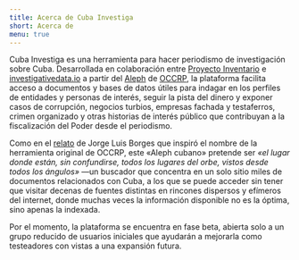 ```yaml
---
title: Acerca de Cuba Investiga
short: Acerca de
menu: true
---
```


Cuba Investiga es una herramienta para hacer periodismo de investigación sobre Cuba. Desarrollada en colaboración entre [Proyecto Inventario](https://proyectoinventario.org/) e [investigativedata.io](https://investigativedata.io/) a partir del [Aleph](https://aleph.occrp.org/pages/about) de [OCCRP](https://www.occrp.org/en/about-us), la plataforma facilita acceso a documentos y bases de datos útiles para indagar en los perfiles de entidades y personas de interés, seguir la pista del dinero y exponer casos de corrupción, negocios turbios, empresas fachada y testaferros, crimen organizado y otras historias de interés público que contribuyan a la fiscalización del Poder desde el periodismo.

Como en el [relato](https://es.wikipedia.org/wiki/El_Aleph_(cuento)) de Jorge Luis Borges que inspiró el nombre de la herramienta original de OCCRP, este «Aleph cubano» pretende ser *«el lugar donde están, sin confundirse, todos los lugares del orbe, vistos desde todos los ángulos»* —un buscador que concentra en un solo sitio miles de documentos relacionados con Cuba, a los que se puede acceder sin tener que visitar decenas de fuentes distintas en rincones dispersos y efímeros del internet, donde muchas veces la información disponible no es la óptima, sino apenas la indexada.

Por el momento, la plataforma se encuentra en fase beta, abierta solo a un grupo reducido de usuarios iniciales que ayudarán a mejorarla como testeadores con vistas a una expansión futura.
